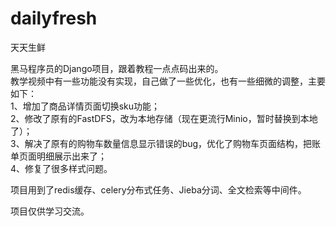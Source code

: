 # dailyfresh
天天生鲜


黑马程序员的Django项目，跟着教程一点点码出来的。  
教学视频中有一些功能没有实现，自己做了一些优化，也有一些细微的调整，主要如下：  
1、增加了商品详情页面切换sku功能；  
2、修改了原有的FastDFS，改为本地存储（现在更流行Minio，暂时替换到本地了）；  
3、解决了原有的购物车数量信息显示错误的bug，优化了购物车页面结构，把账单页面明细展示出来了；  
4、修复了很多样式问题。  

项目用到了redis缓存、celery分布式任务、Jieba分词、全文检索等中间件。  


项目仅供学习交流。  
